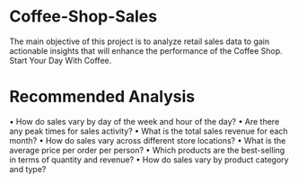 # Coffee-Shop-Sales
The main objective of this project is to analyze retail sales data to gain actionable insights that will enhance the performance of the Coffee Shop. 
Start Your Day With Coffee.

# Recommended Analysis 
• How do sales vary by day of the week and hour of the day?
• Are there any peak times for sales activity? 
• What is the total sales revenue for each month? 
• How do sales vary across different store locations? 
• What is the average price per order per person? 
• Which products are the best-selling in terms of quantity and revenue? 
• How do sales vary by product category and type?
